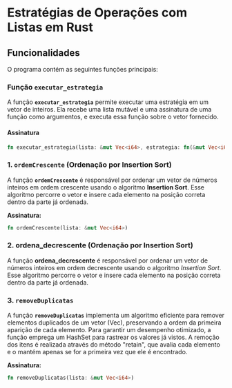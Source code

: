 # Estratégias de Operações com Listas em Rust

## Funcionalidades

O programa contém as seguintes funções principais:

### Função `executar_estrategia`

A função **`executar_estrategia`** permite executar uma estratégia em um vetor de inteiros. Ela recebe uma lista mutável e uma assinatura de uma função como argumentos, e executa essa função sobre o vetor fornecido.

#### Assinatura
```rust
fn executar_estrategia(lista: &mut Vec<i64>, estrategia: fn(&mut Vec<i64>));
```

### 1. `ordemCrescente` (Ordenação por Insertion Sort)
A função **`ordemCrescente`** é responsável por ordenar um vetor de números inteiros em ordem crescente usando o algoritmo **Insertion Sort**. Esse algoritmo percorre o vetor e insere cada elemento na posição correta dentro da parte já ordenada.

**Assinatura:**
```rust
fn ordemCrescente(lista: &mut Vec<i64>)
```

### 2. ordena_decrescente (Ordenação por Insertion Sort)
A função **ordena_decrescente** é responsável por ordenar um vetor de números inteiros em ordem decrescente usando o algoritmo *Insertion Sort*. Esse algoritmo percorre o vetor e insere cada elemento na posição correta dentro da parte já ordenada.

### 3. `removeDuplicatas` 
A função **`removeDuplicatas`** implementa um algoritmo eficiente para remover elementos duplicados de um vetor (Vec<i64>), preservando a ordem da primeira aparição de cada elemento. Para garantir um desempenho otimizado, a função emprega um HashSet para rastrear os valores já vistos. A remoção dos itens é realizada através do método "retain", que avalia cada elemento e o mantém apenas se for a primeira vez que ele é encontrado.

**Assinatura:**
```rust
fn removeDuplicatas(lista: &mut Vec<i64>)
```

